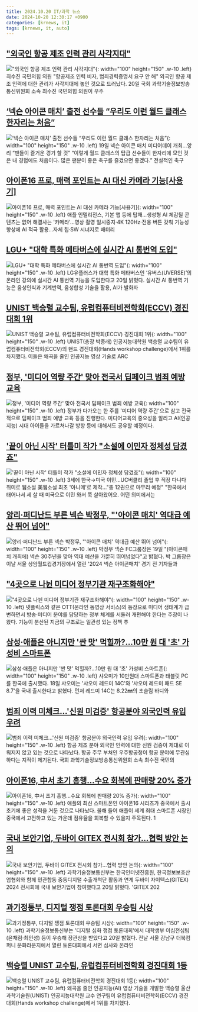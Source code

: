 ```yaml
---
title: 2024.10.20 IT/과학 뉴스
date: 2024-10-20 12:30:17 +0900
categories: [krnews, it]
tags: [krnews, it, auto]
---
```

## ["외국인 항공 제조 인력 관리 사각지대"](https://n.news.naver.com/mnews/article/029/0002909707)

!["외국인 항공 제조 인력 관리 사각지대"](https://mimgnews.pstatic.net/image/origin/029/2024/10/20/2909707.jpg?type=nf220_150){: width="100" height="150" .w-10 .left}
최수진 국민의힘 의원 "항공제조 인력 비자, 범죄경력증명서 요구 안 해" 외국인 항공 제조 인력에 대한 관리가 사각지대에 놓인 것으로 드러났다. 20일 국회 과학기술정보방송통신위원회 소속 최수진 국민의힘 의원이 우주

## [‘넥슨 아이콘 매치’ 출전 선수들 “우리도 이런 월드 클래스 한자리는 처음”](https://n.news.naver.com/mnews/article/009/0005381851)

![‘넥슨 아이콘 매치’ 출전 선수들 “우리도 이런 월드 클래스 한자리는 처음”](https://mimgnews.pstatic.net/image/origin/009/2024/10/19/5381851.jpg?type=nf220_150){: width="100" height="150" .w-10 .left}
19일 넥슨 아이콘 매치 미디어데이 개최…앙리 “팬들이 즐거운 경기 할 것” “이렇게 월드 클래스의 탑급 선수들이 한자리에 모인 것은 내 경험에도 처음이다. 많은 팬분이 좋은 축구를 즐겼으면 좋겠다.” 전설적인 축구

## [아이폰16 프로, 매력 포인트는 AI 대신 카메라 기능[사용기]](https://n.news.naver.com/mnews/article/029/0002909629)

![아이폰16 프로, 매력 포인트는 AI 대신 카메라 기능[사용기]](https://mimgnews.pstatic.net/image/origin/029/2024/10/20/2909629.jpg?type=nf220_150){: width="100" height="150" .w-10 .left}
애플 인텔리전스, 기본 앱 등에 탑재...생성형 AI 체감될 콘텐츠는 없어 해결사는 '카메라'...영상 촬영 일시중지·4K 120Hz·전용 버튼 갖춰 기능성 향상에 AI 적극 활용...자체 칩·SW 시너지로 배터리

## [LGU+ "대학 특화 메타버스에 실시간 AI 통번역 도입"](https://n.news.naver.com/mnews/article/092/0002349202)

![LGU+ "대학 특화 메타버스에 실시간 AI 통번역 도입"](https://mimgnews.pstatic.net/image/origin/092/2024/10/20/2349202.jpg?type=nf220_150){: width="100" height="150" .w-10 .left}
LG유플러스가 대학 특화 메타버스인 ‘유버스(UVERSE)’의 온라인 강의에 실시간 AI 통번역 기능을 도입한다고 20일 밝혔다. 실시간 AI 통번역 기능은 음성인식과 기계번역, 음성합성 기술을 활용, AI가 발화자

## [UNIST 백승렬 교수팀, 유럽컴퓨터비전학회(ECCV) 경진대회 1위](https://n.news.naver.com/mnews/article/018/0005863363)

![UNIST 백승렬 교수팀, 유럽컴퓨터비전학회(ECCV) 경진대회 1위](https://mimgnews.pstatic.net/image/origin/018/2024/10/20/5863363.jpg?type=nf220_150){: width="100" height="150" .w-10 .left}
UNIST(총장 박종래) 인공지능대학원 백승렬 교수팀이 유럽컴퓨터비전학회(ECCV)의 핸드 경진대회(Hands workshop challenge)에서 1위를 차지했다. 이들은 왜곡을 줄인 인공지능 영상 기술로 ARC

## [정부, '미디어 역량 주간' 맞아 전국서 딥페이크 범죄 예방 교육](https://n.news.naver.com/mnews/article/003/0012850591)

![정부, '미디어 역량 주간' 맞아 전국서 딥페이크 범죄 예방 교육](https://mimgnews.pstatic.net/image/origin/003/2024/10/20/12850591.jpg?type=nf220_150){: width="100" height="150" .w-10 .left}
정부가 다가오는 한 주를 '미디어 역량 주간'으로 삼고 전국적으로 딥페이크 범죄 예방 교육 등을 진행한다. 미디어교육의 중요성을 알리고 AI(인공지능) 시대 아이들을 가르쳐나갈 방향 등에 대해서도 공유할 예정이다.

## ['끝이 아닌 시작' 터틀미 작가 "소설에 이민자 정체성 담겼죠"](https://n.news.naver.com/mnews/article/001/0014994232)

!['끝이 아닌 시작' 터틀미 작가 "소설에 이민자 정체성 담겼죠"](https://mimgnews.pstatic.net/image/origin/001/2024/10/20/14994232.jpg?type=nf220_150){: width="100" height="150" .w-10 .left}
3세에 한국→미국 이민…UC버클리 졸업 후 직장 다니다 취미로 웹소설 美웹소설 최초 '아니메'로 제작…"총 12권으로 마무리 예정" "한국에서 태어나서 세 살 때 미국으로 이민 와서 쭉 살아왔어요. 어떤 의미에서는

## [앙리·퍼디난드 부른 넥슨 박정무, "'아이콘 매치' 역대급 예산 뛰어 넘어"](https://n.news.naver.com/mnews/article/014/0005255498)

![앙리·퍼디난드 부른 넥슨 박정무, "'아이콘 매치' 역대급 예산 뛰어 넘어"](https://mimgnews.pstatic.net/image/origin/014/2024/10/19/5255498.jpg?type=nf220_150){: width="100" height="150" .w-10 .left}
박정무 넥슨 FC그룹장은 19일 "(아이콘매치 개최에) 넥슨 30주년을 맞아 역대 예산을 가뿐히 뛰어넘었다"고 밝혔다. 박 그룹장은 이날 서울 상암월드컵경기장에서 열린 '2024 넥슨 아이콘매치' 경기 전 기자들과

## ["4곳으로 나뉜 미디어 정부기관 재구조화해야"](https://n.news.naver.com/mnews/article/648/0000029879)

!["4곳으로 나뉜 미디어 정부기관 재구조화해야"](https://mimgnews.pstatic.net/image/origin/648/2024/10/19/29879.jpg?type=nf220_150){: width="100" height="150" .w-10 .left}
넷플릭스와 같은 OTT(온라인 동영상 서비스)의 등장으로 미디어 생태계가 급변하면서 방송·미디어 분야를 담당하는 정부 체계를 서둘러 개편해야 한다는 주장이 나왔다. 기능이 분산된 지금의 구조로는 일관성 있는 정책 추

## [삼성·애플은 아니지만 '싼 맛' 먹힐까?…10만 원 대 '초' 가성비 스마트폰](https://n.news.naver.com/mnews/article/011/0004404458)

![삼성·애플은 아니지만 '싼 맛' 먹힐까?…10만 원 대 '초' 가성비 스마트폰](https://mimgnews.pstatic.net/image/origin/011/2024/10/19/4404458.jpg?type=nf220_150){: width="100" height="150" .w-10 .left}
샤오미가 10만원대 스마트폰과 태블릿 PC를 한국에 출시했다. 18일 샤오미는 '샤오미 레드미 14C'와 '샤오미 레드미 패드 SE 8.7'을 국내 출시한다고 밝혔다. 먼저 레드미 14C는 8.22㎜의 초슬림 바디와

## [범죄 이력 미체크…'신원 미검증' 항공분야 외국인력 유입 우려](https://n.news.naver.com/mnews/article/584/0000029177)

![범죄 이력 미체크…'신원 미검증' 항공분야 외국인력 유입 우려](https://mimgnews.pstatic.net/image/origin/584/2024/10/20/29177.jpg?type=nf220_150){: width="100" height="150" .w-10 .left}
항공 제조 분야 외국인 인력에 대한 신원 검증이 제대로 이뤄지지 않고 있는 것으로 나타났다. 항공 주무 부처인 우주항공청이 항공 분야에 무관심하다는 지적이 제기된다. 국회 과학기술정보방송통신위원회 소속 최수진 국민의

## [아이폰16, 中서 초기 흥행…수요 회복에 판매량 20% 증가](https://n.news.naver.com/mnews/article/293/0000059501)

![아이폰16, 中서 초기 흥행…수요 회복에 판매량 20% 증가](https://mimgnews.pstatic.net/image/origin/293/2024/10/19/59501.jpg?type=nf220_150){: width="100" height="150" .w-10 .left}
애플의 최신 스마트폰인 아이폰16 시리즈가 중국에서 출시 초기에 좋은 성적을 거둔 것으로 나타났다. 올해 들어 애플이 세계 최대 스마트폰 시장인 중국에서 고전하고 있는 가운데 점유율을 회복할 수 있을지 주목된다. 1

## [국내 보안기업, 두바이 GITEX 전시회 참가…협력 방안 논의](https://n.news.naver.com/mnews/article/119/0002883396)

![국내 보안기업, 두바이 GITEX 전시회 참가…협력 방안 논의](https://mimgnews.pstatic.net/image/origin/119/2024/10/20/2883396.jpg?type=nf220_150){: width="100" height="150" .w-10 .left}
과학기술정보통신부는 한국인터넷진흥원, 한국정보보호산업협회와 함께 민관합동 중동디지털 수출개척단 활동과 연계 두바이 자이텍스(GITEX) 2024 전시회에 국내 보안기업이 참여했다고 20일 밝혔다. 'GITEX 202

## [과기정통부, 디지털 쟁점 토론대회 우승팀 시상](https://n.news.naver.com/mnews/article/001/0014994231)

![과기정통부, 디지털 쟁점 토론대회 우승팀 시상](https://mimgnews.pstatic.net/image/origin/001/2024/10/20/14994231.jpg?type=nf220_150){: width="100" height="150" .w-10 .left}
과학기술정보통신부는 '디지털 심화 쟁점 토론대회'에서 대학생부 이심전심팀(윤채림·최인성) 등이 우승해 장관상을 받았다고 20일 밝혔다. 전날 서울 강남구 더북컴퍼니 문화라운지에서 열린 토론대회에서 서면 심사와 온라인

## [백승렬 UNIST 교수팀, 유럽컴퓨터비전학회 경진대회 1등](https://n.news.naver.com/mnews/article/584/0000029179)

![백승렬 UNIST 교수팀, 유럽컴퓨터비전학회 경진대회 1등](https://mimgnews.pstatic.net/image/origin/584/2024/10/20/29179.jpg?type=nf220_150){: width="100" height="150" .w-10 .left}
왜곡을 줄인 인공지능(AI) 영상 기술을 개발한 백승렬 울산과학기술원(UNIST) 인공지능대학원 교수 연구팀이 유럽컴퓨터비전학회(ECCV) 경진대회(Hands workshop challenge)에서 1위를 차지했다.

